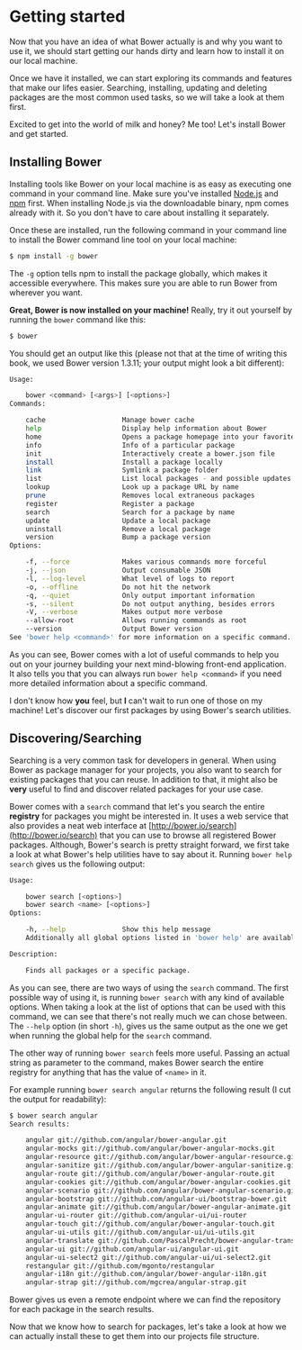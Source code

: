 # Getting started

Now that you have an idea of what Bower actually is and why you want to use it, we
should start getting our hands dirty and learn how to install it on our local
machine.

Once we have it installed, we can start exploring its commands and features that
make our lifes easier. Searching, installing, updating and deleting packages are
the most common used tasks, so we will take a look at them first.

Excited to get into the world of milk and honey? Me too! Let's install Bower and
get started.

## Installing Bower

Installing tools like Bower on your local machine is as easy as executing
one command in your command line. Make sure you've installed [Node.js](http://nodejs.org)
and [npm](http://npmjs.org) first. When installing Node.js via the downloadable
binary, npm comes already with it. So you don't have to care about installing it
separately.

Once these are installed, run the following command in your command line to install
the Bower command line tool on your local machine:

```sh
$ npm install -g bower
```

The `-g` option tells npm to install the package globally, which makes it accessible
everywhere. This makes sure you are able to run Bower from wherever you want.

**Great, Bower is now installed on your machine!** Really, try it out yourself by
running the `bower` command like this:

```sh
$ bower
```

You should get an output like this (please not that at the time of writing this
book, we used Bower version 1.3.11; your output might look a bit different):

```sh
Usage:

    bower <command> [<args>] [<options>]
Commands:

    cache                   Manage bower cache
    help                    Display help information about Bower
    home                    Opens a package homepage into your favorite browser
    info                    Info of a particular package
    init                    Interactively create a bower.json file
    install                 Install a package locally
    link                    Symlink a package folder
    list                    List local packages - and possible updates
    lookup                  Look up a package URL by name
    prune                   Removes local extraneous packages
    register                Register a package
    search                  Search for a package by name
    update                  Update a local package
    uninstall               Remove a local package
    version                 Bump a package version
Options:

    -f, --force             Makes various commands more forceful
    -j, --json              Output consumable JSON
    -l, --log-level         What level of logs to report
    -o, --offline           Do not hit the network
    -q, --quiet             Only output important information
    -s, --silent            Do not output anything, besides errors
    -V, --verbose           Makes output more verbose
    --allow-root            Allows running commands as root
    --version               Output Bower version
See 'bower help <command>' for more information on a specific command.
```

As you can see, Bower comes with a lot of useful commands to help you out on your
journey building your next mind-blowing front-end application. It also tells you
that you can always run `bower help <command>` if you need more detailed information
about a specific command.

I don't know how **you** feel, but **I** can't wait to run one of those on my
machine! Let's discover our first packages by using Bower's search utilities.

## Discovering/Searching

Searching is a very common task for developers in general. When using Bower as package manager
for your projects, you also want to search for existing packages that you can reuse. In addition to that,
it might also be **very** useful to find and discover related packages for your use case.

Bower comes with a `search` command that let's you search the entire **registry**
for packages you might be interested in. It uses a web service that also provides a
neat web interface at [http://bower.io/search](http://bower.io/search) that you can use
to browse all registered Bower packages. Although, Bower's search is pretty straight
forward, we first take a look at what Bower's help utilities have to say about it.
Running `bower help search` gives us the following output:

```sh
Usage:

    bower search [<options>]
    bower search <name> [<options>]
Options:

    -h, --help              Show this help message
    Additionally all global options listed in 'bower help' are available

Description:

    Finds all packages or a specific package.
```

As you can see, there are two ways of using the `search` command. The first possible
way of using it, is running `bower search` with any kind of available options.
When taking a look at the list of options that can be used with this command,
we can see that there's not really much we can chose between. The `--help` option (in
short `-h`), gives us the same output as the one we get when running the
global help for the `search` command.

The other way of running `bower search` feels more useful. Passing an actual string
as parameter to the command, makes Bower search the entire registry for anything
that has the value of `<name>` in it.

For example running `bower search angular` returns the following result (I cut the
output for readability):

```sh
$ bower search angular
Search results:

    angular git://github.com/angular/bower-angular.git
    angular-mocks git://github.com/angular/bower-angular-mocks.git
    angular-resource git://github.com/angular/bower-angular-resource.git
    angular-sanitize git://github.com/angular/bower-angular-sanitize.git
    angular-route git://github.com/angular/bower-angular-route.git
    angular-cookies git://github.com/angular/bower-angular-cookies.git
    angular-scenario git://github.com/angular/bower-angular-scenario.git
    angular-bootstrap git://github.com/angular-ui/bootstrap-bower.git
    angular-animate git://github.com/angular/bower-angular-animate.git
    angular-ui-router git://github.com/angular-ui/ui-router
    angular-touch git://github.com/angular/bower-angular-touch.git
    angular-ui-utils git://github.com/angular-ui/ui-utils.git
    angular-translate git://github.com/PascalPrecht/bower-angular-translate.git
    angular-ui git://github.com/angular-ui/angular-ui.git
    angular-ui-select2 git://github.com/angular-ui/ui-select2.git
    restangular git://github.com/mgonto/restangular
    angular-i18n git://github.com/angular/bower-angular-i18n.git
    angular-strap git://github.com/mgcrea/angular-strap.git
```

Bower gives us even a remote endpoint where we can find the repository for
each package in the search results.

Now that we know how to search for packages, let's take a look at how we can actually
install these to get them into our projects file structure.
